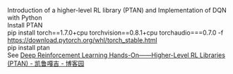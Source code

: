 Introduction of a higher-level RL library (PTAN) and Implementation of DQN with Python  
Install PTAN  
pip install torch==1.7.0+cpu torchvision==0.8.1+cpu torchaudio===0.7.0 -f https://download.pytorch.org/whl/torch_stable.html  
pip install ptan  
See [Deep Reinforcement Learning Hands-On——Higher-Level RL Libraries (PTAN) - 凯鲁嘎吉 - 博客园](https://www.cnblogs.com/kailugaji/p/15926723.html)
